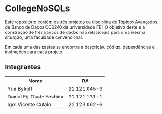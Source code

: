 # CollegeNoSQLs

Este repositório contém os três projetos da disciplina de Tópicos Avançados de Banco de Dados CC6240 da universidade FEI. O objetivo deste é a construção de três bancos de dados não relacionais para uma mesma situação, uma faculdade convencional.

Em cada uma das pastas se encontra a descrição, código, dependências e instruções para cada projeto.


<h2>Integrantes</h2>
<table>
  <tr>
    <th>Nome </th>
    <th>RA</th>
  </tr>
  <tr>
    <td>Yuri Bykoff</td>
    <td>22.121.045-3</td>
  </tr>
  <tr>
    <td>Daniel Eiji Osato Yoshida</td>
    <td>22.121.131-1</td>
  </tr>
  <tr>
    <td>Igor Vicente Cutalo</td>
    <td>22.123.062-6</td>
  </tr>
</table>
